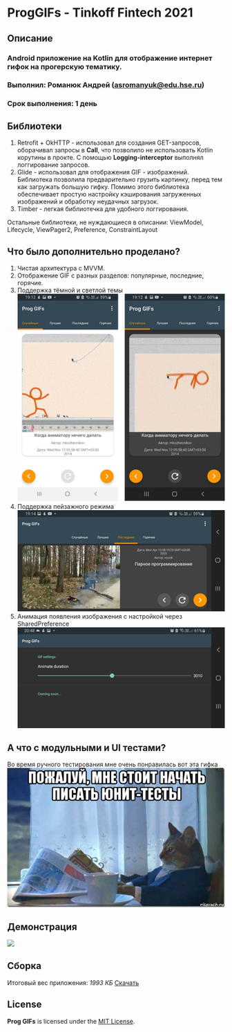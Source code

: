 # ProgGIFs - Tinkoff Fintech 2021
## Описание
### Android приложение на Kotlin для отображение интернет гифок на прогерскую тематику. 
### Выполнил: Романюк Андрей (asromanyuk@edu.hse.ru)
### Срок выполнения: 1 день
## Библиотеки
1. Retrofit + OkHTTP - использовал для создания GET-запросов, оборачивал запросы в **Call**, что позволило не использовать Kotlin корутины в прокте. С помощью **Logging-interceptor** выполнял логгирование запросов.
2. Glide - использовал для отображения GIF - изображений. Библиотека позволила предварительно грузить картинку, перед тем как загружать большую гифку. Помимо этого библиотека обеспечивает простую настройку кэширования загруженных изображений и обработку неудачных загрузок. 
3. Timber - легкая библиотечка для удобного логгирования.

Остальные библиотеки, не нуждающиеся в описании: ViewModel, Lifecycle, ViewPager2, Preference, ConstraintLayout

## Что было дополнительно проделано?
1. Чистая архитектура с MVVM.
2. Отображение GIF с разных разделов: популярные, последние, горячие.
3. Поддержка тёмной и светлой темы ![Поддержка тёмной и светлой темы](readme-files/light-night.png)
4. Поддержка пейзажного режима ![](readme-files/land.png)
5. Анимация появления изображения с настройкой через SharedPreference ![](readme-files/settings.jpg) 

## А что с модульными и UI тестами?
Во время ручного тестирования мне очень понравилась вот эта гифка 
![](readme-files/unit-tests.jpeg)

## Демонстрация
![](readme-files/demo.gif)

## Сборка
Итоговый вес приложения: *1993 КБ* [Скачать](https://github.com/goga133/Fintech2021-Android/releases) 

## License

**Prog GIFs** is licensed under the [MIT License](LICENSE).